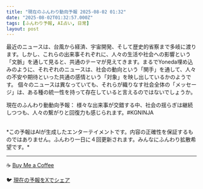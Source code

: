 ```yaml
---
title: "現在のふんわり動向予報 2025-08-02 01:32"
date: "2025-08-02T01:32:57.000Z"
tags: [ふんわり予報, AI占い, 日常]
layout: post
---
```


最近のニュースは、台風から経済、宇宙開発、そして歴史的省察まで多岐に渡ります。しかし、これらの出来事それぞれに、人々の生活や社会への影響という「文脈」を通して見ると、共通のテーマが見えてきます。まるでYoneda埋め込みのように、それぞれのニュースは、社会の動向という「関手」を通して、人々の不安や期待といった共通の感情という「対象」を映し出しているかのようです。  個々のニュースは異なっていても、それらが織りなす社会全体の「メッセージ」は、ある種の統一性を持って存在していると言えるのではないでしょうか。


現在のふんわり動動向予報：
様々な出来事が交錯する中、社会の揺らぎは継続しつつも、人々の繋がりと回復力も感じられます。#KGNINJA

<br>
*この予報はAIが生成したエンターテイメントです。内容の正確性を保証するものではありません。ふんわり一日に４回更新されます。みんなにふんわり拡散希望です。*

---
☕️ [Buy Me a Coffee](https://www.buymeacoffee.com/kgninja)

🐦 [現在の予報をXでシェア](https://twitter.com/intent/tweet?text=%E7%8F%BE%E5%9C%A8%E3%81%AE%E3%81%B5%E3%82%93%E3%82%8F%E3%82%8A%E4%BA%88%E5%A0%B1%3A%20%E3%80%8C%E6%9C%80%E8%BF%91%E3%81%AE%E3%83%8B%E3%83%A5%E3%83%BC%E3%82%B9%E3%81%AF%E3%80%81%E5%8F%B0%E9%A2%A8%E3%81%8B%E3%82%89%E7%B5%8C%E6%B8%88%E3%80%81%E5%AE%87%E5%AE%99%E9%96%8B%E7%99%BA%E3%80%81%E3%81%9D%E3%81%97%E3%81%A6%E6%AD%B4%E5%8F%B2%E7%9A%84%E7%9C%81%E5%AF%9F%E3%81%BE%E3%81%A7%E5%A4%9A%E5%B2%90%E3%81%AB%E6%B8%A1%E3%82%8A%E3%81%BE%E3%81%99%E3%80%82%E3%80%8D%23KGNINJA%20%E7%B6%9A%E3%81%8D%E3%81%AF%E3%83%96%E3%83%AD%E3%82%B0%E3%81%A7%EF%BC%81%F0%9F%91%87&url=https%3A%2F%2Fkg-ninja.github.io%2FFunwariyoso%2F)
